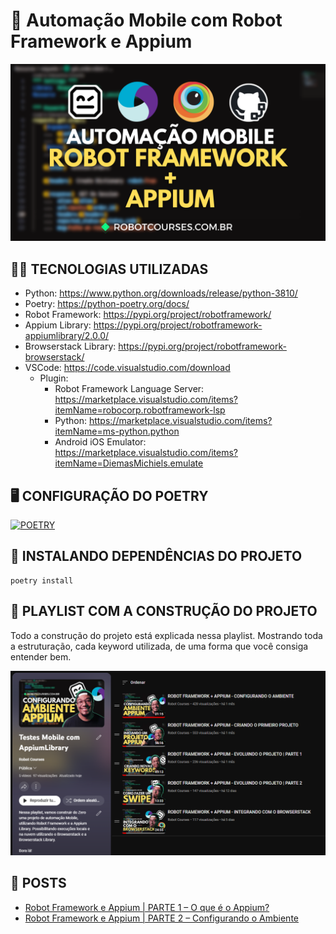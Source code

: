 # 📱 Automação Mobile com Robot Framework e Appium

![I AM APPIUM](docs/thumb_readme.png)

## 👨‍💻 TECNOLOGIAS UTILIZADAS

- Python: https://www.python.org/downloads/release/python-3810/
- Poetry: https://python-poetry.org/docs/
- Robot Framework: https://pypi.org/project/robotframework/
- Appium Library: https://pypi.org/project/robotframework-appiumlibrary/2.0.0/
- Browserstack Library: https://pypi.org/project/robotframework-browserstack/
- VSCode: https://code.visualstudio.com/download
    - Plugin:
        - Robot Framework Language Server: https://marketplace.visualstudio.com/items?itemName=robocorp.robotframework-lsp
        - Python: https://marketplace.visualstudio.com/items?itemName=ms-python.python
        - Android iOS Emulator: https://marketplace.visualstudio.com/items?itemName=DiemasMichiels.emulate


## 🖥️ CONFIGURAÇÃO DO POETRY

[![POETRY](https://img.youtube.com/vi/1z4JDp-Ky9g/0.jpg)](https://www.youtube.com/watch?v=1z4JDp-Ky9g)


## 🦾 INSTALANDO DEPENDÊNCIAS DO PROJETO

```
poetry install
```

## 🎥 PLAYLIST COM A CONSTRUÇÃO DO PROJETO

Todo a construção do projeto está explicada nessa playlist. Mostrando toda a estruturação, cada keyword utilizada, de uma forma que você consiga entender bem.

[![Playlist Robot Courses](docs/playlist_image.png)](https://www.youtube.com/playlist?list=PLQjtMqeGwTRUqay20tOdwS3oJio4Jt6YJ)


## 📗 POSTS
- [Robot Framework e Appium | PARTE 1 – O que é o Appium?](https://robotcourses.substack.com/p/robot-framework-e-appium-parte-1)
- [Robot Framework e Appium | PARTE 2 – Configurando o Ambiente](hhttps://robotcourses.substack.com/p/robot-framework-e-appium-parte-2)
